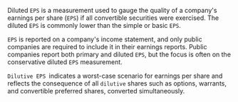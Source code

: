 Diluted `EPS` is a measurement used to gauge the quality of a company's earnings per share (`EPS`) if all convertible securities were exercised. 
The diluted `EPS` is commonly lower than the simple or basic `EPS`.



`EPS` is reported on a company's income statement, and only public companies are required to include it in their earnings reports. 
Public companies report both primary and diluted `EPS`, but the focus is often on the conservative diluted `EPS` measurement.

`Dilutive EPS `indicates a worst-case scenario for earnings per share and reflects the consequence of all `dilutive` shares such as options, warrants, and convertible preferred shares, converted simultaneously.